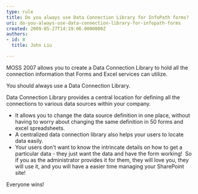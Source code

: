 ```yaml
---
type: rule
title: Do you always use Data Connection Library for InfoPath forms?
uri: do-you-always-use-data-connection-library-for-infopath-forms
created: 2009-05-27T14:19:06.0000000Z
authors:
- id: 8
  title: John Liu

---
```



MOSS 2007 allows you to create a Data Connection Library to hold all the connection information that Forms and Excel services can utilize.

You should always use a Data Connection Library.

Data Connection Library provides a central location for defining all the connections to various data sources within your company.

- It allows you to change the data source definition in one place, without having to worry about changing the same definition in 50 forms and excel spreadsheets.
- A centralized data connection library also helps your users to locate data easily.
- Your users don't want to know the intrincate details on how to get a particular data - they just want the data and have the form working!  So if you as the administrator provides it for them, they will love you, they will use it, and you will have a easier time managing your SharePoint site!

 Everyone wins!    
